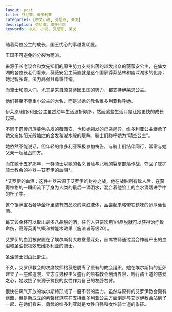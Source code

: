 ```yaml
---
layout: post
title: 芬尼亚，维多利亚
categories: [中文小说, 芬尼亚, 莱戈]
description: 芬尼亚，维多利亚
keywords: 中文, 小说, 芬尼亚, 莱戈
---
```


随着两位公主的成长，国王忧心的事越发明显。

王国不可避免的分裂为两派。

来源于长老议会和女先知们的原生势力支持出落的越发出众的薇薇安公主，在仙女湖的各位长老们看来，薇薇安公主简直就是这个国家莽莽丛林和幽深湖水的化身，她足智多谋，法力高强且尊重传统。

而骑士和商人们，尤其是来自原莫蒂因王国的势力，都支持伊莱恩公主。

他们甚至不尊重小公主的大名，而是以她的教名维多利亚称呼她。

伊莱恩/维多利亚公主虽然幼年生活波折颇多，然而这些生活只是让她更快的成长起来。

不同于遗传母族姜色头发的薇薇安，也和她褐发的母亲迥异，维多利亚公主继承了她父亲如阳光般灿烂的金发和湖水般的眼眸。骑士们称呼她为“晴空公主”。

她依然不能说话，但年轻的维多利亚积极参加祷告，与骑士们结伴同行，常常与她父亲一起征战四方。

而在她十五岁那年，一群骑士以她的名义冒险与北地的裂掌部落作战，夺回了庇护骑士教会的神器—艾罗伊的血泪*。

*艾罗伊的血泪：这件神器来源于艾罗伊的封神之战，他在战胜所有敌人后，在获得神格的一瞬间流下了身为人类的最后一滴泪水，混合着他脸上的血水滴落进手中的杯子中。

这个镶满宝石奢华金杯里装有四品脱的深红液体，品尝起来略带铁锈味的醇厚葡萄酒。

每天该金杯可以取出最多八品脱的酒，任何人只要饮用1/4品脱就可以获得治疗致命伤，高等英勇气概和神能术效果（施法者等级20）。

艾罗伊的血泪被安置在了埃尔斯特大教堂最深处，首席牧师通过混合神器产出的血泪和圣油祝福效忠维多利亚的骑士。

圣油骑士团由此诞生。

不久，艾罗伊教会的次席牧师格薇恩脱离了原有的教会组织，她在埃尔斯特的近郊建立了一座修道院，立志与男权主义盛行的原有教会划清界限，践行骑士道的慈爱之心，她收拢了来源于贫民的女性作为自己的左膀右臂。

很快在风气开放的埃尔斯特形成了一股不弱的势力，虽然与原有的艾罗伊教会颇有龃龉，但是新成立的素馨修道院在支持维多利亚公主方面倒是与艾罗伊教会站到了一起，在她们看来，勇武的维多利亚就是女性自强和女性骑士道的象征。

